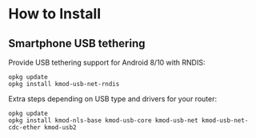 # How to Install

## Smartphone USB tethering
Provide USB tethering support for Android 8/10 with RNDIS: 
```
opkg update
opkg install kmod-usb-net-rndis
```
Extra steps depending on <link rell="https://openwrt.org/docs/guide-user/storage/usb-installing">USB type and drivers</link> for your router:
```
opkg update
opkg install kmod-nls-base kmod-usb-core kmod-usb-net kmod-usb-net-cdc-ether kmod-usb2
```
